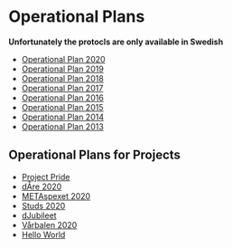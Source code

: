 # Operational Plans

**Unfortunately the protocls are only available in Swedish**

- [Operational Plan 2020](https://static.datasektionen.se/verksamhetsplaner/verksamhetsplan2020.pdf)
- [Operational Plan 2019](https://static.datasektionen.se/verksamhetsplaner/verksamhetsplan2019)
- [Operational Plan 2018](https://static.datasektionen.se/verksamhetsplaner/verksamhetsplan2018.pdf)
- [Operational Plan 2017](https://static.datasektionen.se/verksamhetsplaner/verksamhetsplan2017.pdf)
- [Operational Plan 2016](https://static.datasektionen.se/verksamhetsplaner/verksamhetsplan-2016.pdf)
- [Operational Plan 2015](https://static.datasektionen.se/verksamhetsplaner/verksamhetsplan2015.pdf)
- [Operational Plan 2014](https://static.datasektionen.se/verksamhetsplaner/verksamhetsplan2014v6.0.pdf)
- [Operational Plan 2013](https://static.datasektionen.se/verksamhetsplaner/Verksamhetsplan2013.pdf)

Operational Plans for Projects
---------------------------

- [Project Pride](https://static.datasektionen.se/verksamhetsplaner/vp_project_pride_2019)
- [dÅre 2020](https://static.datasektionen.se/verksamhetsplaner/vp_dare_2020.pdf)
- [METAspexet 2020](https://static.datasektionen.se/verksamhetsplaner/vp_metaspexet_1920.pdf)
- [Studs 2020](https://static.datasektionen.se/verksamhetsplaner/vp_studs_2020)
- [dJubileet](http://static.datasektionen.se/verksamhetsplaner/vp_djubileet_2018.pdf)
- [Vårbalen 2020](https://static.datasektionen.se/verksamhetsplaner/vp_varbal_2020)
- [Hello World](https://static.datasektionen.se/verksamhetsplaner/vp_hello_world)